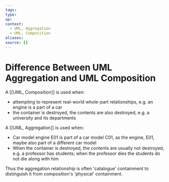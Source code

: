 ```yaml
---
tags:
type:
up:
context:
  - UML, Aggregation
  - UML, Composition
aliases:
source: []
---
```


# Difference Between UML Aggregation and UML Composition

A [[UML, Composition]] is used when:
- attempting to represent real-world whole-part relationships, e.g. an engine is a part of a car
- the container is destroyed, the contents are also destroyed, e.g. a university and its departments

A [[UML, Aggregation]] is used when:
- Car model engine E01 is part of a car model C01, as the engine, E01, maybe also part of a different car model
- When the container is destroyed, the contents are usually not destroyed, e.g. a professor has students; when the professor dies the students do not die along with him

Thus the aggregation relationship is often 'catalogue' containment to distinguish it from composition's 'physical' containment.
